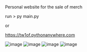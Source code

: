 Personal website for the sale of merch

run > py main.py 

or 

https://tw1of.pythonanywhere.com

![image](https://github.com/user-attachments/assets/955e6a55-12d0-413f-921e-903001378e80)
![image](https://github.com/user-attachments/assets/ae72a470-3977-41a4-b8e9-b51be803318e)
![image](https://github.com/user-attachments/assets/78d139da-915a-4022-a72c-60a6c42e95a7)
![image](https://github.com/user-attachments/assets/8dfcc859-30c3-4b62-a4da-47648770f25f)
